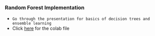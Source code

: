 ### Random Forest Implementation 
- `Go through the presentation for basics of decision trees and ensemble learning`
- Click [here](https://colab.research.google.com/drive/1zzk_QVUkTZSqKxlUKIjNR-porCRUjG7g#scrollTo=DNcuVC5J3NYY) for the colab file
